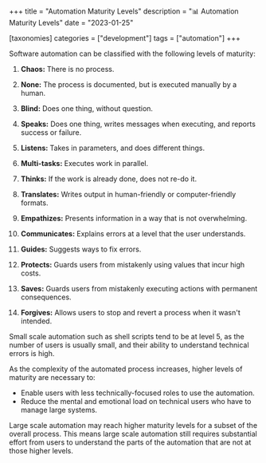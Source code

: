 +++
title = "Automation Maturity Levels"
description = "📊 Automation Maturity Levels"
date = "2023-01-25"

[taxonomies]
categories = ["development"]
tags = ["automation"]
+++

Software automation can be classified with the following levels of maturity:

1. **Chaos:** There is no process.

2. **None:** The process is documented, but is executed manually by a human.

3. **Blind:** Does one thing, without question.

4. **Speaks:** Does one thing, writes messages when executing, and reports success or failure.

5. **Listens:** Takes in parameters, and does different things.

6. **Multi-tasks:** Executes work in parallel.

7. **Thinks:** If the work is already done, does not re-do it.

8. **Translates:** Writes output in human-friendly or computer-friendly formats.

9. **Empathizes:** Presents information in a way that is not overwhelming.

10. **Communicates:** Explains errors at a level that the user understands.

11. **Guides:** Suggests ways to fix errors.

12. **Protects:** Guards users from mistakenly using values that incur high costs.

13. **Saves:** Guards users from mistakenly executing actions with permanent consequences.

14. **Forgives:** Allows users to stop and revert a process when it wasn't intended.


Small scale automation such as shell scripts tend to be at level 5, as the number of users is usually small, and their ability to understand technical errors is high.

As the complexity of the automated process increases, higher levels of maturity are necessary to:

* Enable users with less technically-focused roles to use the automation.
* Reduce the mental and emotional load on technical users who have to manage large systems.

Large scale automation may reach higher maturity levels for a subset of the overall process. This means large scale automation still requires substantial effort from users to understand the parts of the automation that are not at those higher levels.
